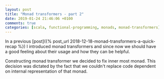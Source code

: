 ```yaml
---
layout: post
title: "Monad transformers - part 2"
date: 2019-01-24 21:46:06 +0100
comments: true
categories: [scala, functional-programming, monads, monad-transformers]
---
```


In a previous [post]({% post_url 2018-12-18-monad-transformers-a-quick-recap %})
I introduced monad transformers and since now we should have a good feeling
about their usage and how they can be helpful.

Constructing monad transformer we decided to fix inner most monad. This
decision was dictated by the fact that we couldn't replace code dependent
on internal representation of that monad.